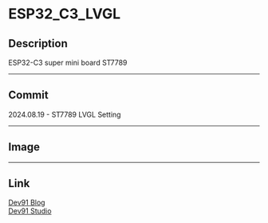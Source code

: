 # ESP32_C3_LVGL

## Description

ESP32-C3 super mini board
ST7789

---

## Commit

2024.08.19 - ST7789 LVGL Setting  

---

## Image

---

## Link

[Dev91 Blog](https://dev91.tistory.com/)  
[Dev91 Studio](https://www.youtube.com/@dev91_studio)